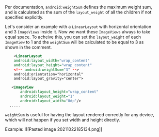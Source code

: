 Per documentation, `android:weightSum` defines the maximum weight sum, and is calculated as the sum of the `layout_weight` of all the children if not specified explicitly.

Let's consider an example with a `LinearLayout` with horizontal orientation and 3 `ImageViews` inside it. Now we want these `ImageViews` always to take equal space. To acheive this, you can set the `layout_weight` of each `ImageView` to 1 and the `weightSum` will be calculated to be equal to 3 as shown in the comment.
```xml
	<LinearLayout
    android:layout_width="wrap_content"
    android:layout_height="wrap_content"
    <!-- android:weightSum="3" -->
    android:orientation="horizontal"
    android:layout_gravity="center">

   <ImageView
       android:layout_height="wrap_content"       
       android:layout_weight="1"
       android:layout_width="0dp"/>
  .....
```
`weightSum` is useful for having the layout rendered correctly for any device, which will not happen if you set width and height directly.

Example:
![[Pasted image 20211022185134.png]]